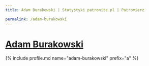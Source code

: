 ```yaml
---
title: Adam Burakowski | Statystyki patronite.pl | Patromierz

permalink: /adam-burakowski
---
```


# [Adam Burakowski](https://patronite.pl/adam-burakowski)

{% include profile.md name="adam-burakowski" prefix="a" %}
